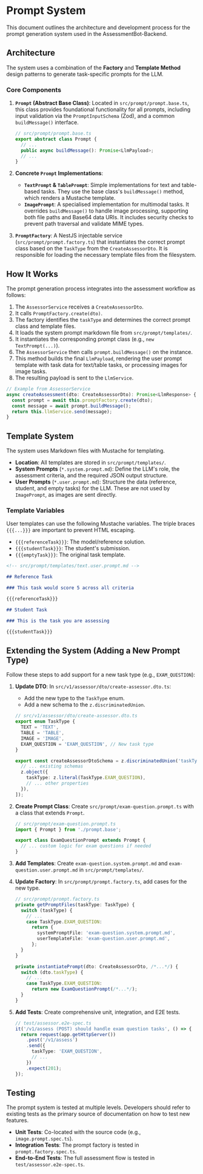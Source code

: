 # Prompt System

This document outlines the architecture and development process for the prompt generation system used in the AssessmentBot-Backend.

## Architecture

The system uses a combination of the **Factory** and **Template Method** design patterns to generate task-specific prompts for the LLM.

### Core Components

1.  **`Prompt` (Abstract Base Class)**: Located in `src/prompt/prompt.base.ts`, this class provides foundational functionality for all prompts, including input validation via the `PromptInputSchema` (Zod), and a common `buildMessage()` interface.

    ```typescript
    // src/prompt/prompt.base.ts
    export abstract class Prompt {
      // ...
      public async buildMessage(): Promise<LlmPayload>;
      // ...
    }
    ```

2.  **Concrete `Prompt` Implementations**:
    - **`TextPrompt` & `TablePrompt`**: Simple implementations for text and table-based tasks. They use the base class's `buildMessage()` method, which renders a Mustache template.
    - **`ImagePrompt`**: A specialised implementation for multimodal tasks. It overrides `buildMessage()` to handle image processing, supporting both file paths and Base64 data URIs. It includes security checks to prevent path traversal and validate MIME types.

3.  **`PromptFactory`**: A NestJS injectable service (`src/prompt/prompt.factory.ts`) that instantiates the correct prompt class based on the `TaskType` from the `CreateAssessorDto`. It is responsible for loading the necessary template files from the filesystem.

## How It Works

The prompt generation process integrates into the assessment workflow as follows:

1.  The `AssessorService` receives a `CreateAssessorDto`.
2.  It calls `PromptFactory.create(dto)`.
3.  The factory identifies the `taskType` and determines the correct prompt class and template files.
4.  It loads the system prompt markdown file from `src/prompt/templates/`.
5.  It instantiates the corresponding prompt class (e.g., `new TextPrompt(...)`).
6.  The `AssessorService` then calls `prompt.buildMessage()` on the instance.
7.  This method builds the final `LlmPayload`, rendering the user prompt template with task data for text/table tasks, or processing images for image tasks.
8.  The resulting payload is sent to the `LlmService`.

```typescript
// Example from AssessorService
async createAssessment(dto: CreateAssessorDto): Promise<LlmResponse> {
  const prompt = await this.promptFactory.create(dto);
  const message = await prompt.buildMessage();
  return this.llmService.send(message);
}
```

## Template System

The system uses Markdown files with Mustache for templating.

- **Location**: All templates are stored in `src/prompt/templates/`.
- **System Prompts** (`*.system.prompt.md`): Define the LLM's role, the assessment criteria, and the required JSON output structure.
- **User Prompts** (`*.user.prompt.md`): Structure the data (reference, student, and empty tasks) for the LLM. These are not used by `ImagePrompt`, as images are sent directly.

### Template Variables

User templates can use the following Mustache variables. The triple braces `{{{...}}}` are important to prevent HTML escaping.

- `{{{referenceTask}}}`: The model/reference solution.
- `{{{studentTask}}}`: The student's submission.
- `{{{emptyTask}}}`: The original task template.

```markdown
<!-- src/prompt/templates/text.user.prompt.md -->

## Reference Task

### This task would score 5 across all criteria

{{{referenceTask}}}

## Student Task

### This is the task you are assessing

{{{studentTask}}}
```

## Extending the System (Adding a New Prompt Type)

Follow these steps to add support for a new task type (e.g., `EXAM_QUESTION`):

1.  **Update DTO**: In `src/v1/assessor/dto/create-assessor.dto.ts`:
    - Add the new type to the `TaskType` enum.
    - Add a new schema to the `z.discriminatedUnion`.

    ```typescript
    // src/v1/assessor/dto/create-assessor.dto.ts
    export enum TaskType {
      TEXT = 'TEXT',
      TABLE = 'TABLE',
      IMAGE = 'IMAGE',
      EXAM_QUESTION = 'EXAM_QUESTION', // New task type
    }

    export const createAssessorDtoSchema = z.discriminatedUnion('taskType', [
      // ... existing schemas
      z.object({
        taskType: z.literal(TaskType.EXAM_QUESTION),
        // ... other properties
      }),
    ]);
    ```

2.  **Create Prompt Class**: Create `src/prompt/exam-question.prompt.ts` with a class that extends `Prompt`.

    ```typescript
    // src/prompt/exam-question.prompt.ts
    import { Prompt } from './prompt.base';

    export class ExamQuestionPrompt extends Prompt {
      // ... custom logic for exam questions if needed
    }
    ```

3.  **Add Templates**: Create `exam-question.system.prompt.md` and `exam-question.user.prompt.md` in `src/prompt/templates/`.

4.  **Update Factory**: In `src/prompt/prompt.factory.ts`, add cases for the new type.

    ```typescript
    // src/prompt/prompt.factory.ts
    private getPromptFiles(taskType: TaskType) {
      switch (taskType) {
        // ...
        case TaskType.EXAM_QUESTION:
          return {
            systemPromptFile: 'exam-question.system.prompt.md',
            userTemplateFile: 'exam-question.user.prompt.md',
          };
      }
    }

    private instantiatePrompt(dto: CreateAssessorDto, /*...*/) {
      switch (dto.taskType) {
        // ...
        case TaskType.EXAM_QUESTION:
          return new ExamQuestionPrompt(/*...*/);
      }
    }
    ```

5.  **Add Tests**: Create comprehensive unit, integration, and E2E tests.

    ```typescript
    // test/assessor.e2e-spec.ts
    it('/v1/assess (POST) should handle exam question tasks', () => {
      return request(app.getHttpServer())
        .post('/v1/assess')
        .send({
          taskType: 'EXAM_QUESTION',
          // ...
        })
        .expect(201);
    });
    ```

## Testing

The prompt system is tested at multiple levels. Developers should refer to existing tests as the primary source of documentation on how to test new features.

- **Unit Tests**: Co-located with the source code (e.g., `image.prompt.spec.ts`).
- **Integration Tests**: The prompt factory is tested in `prompt.factory.spec.ts`.
- **End-to-End Tests**: The full assessment flow is tested in `test/assessor.e2e-spec.ts`.
